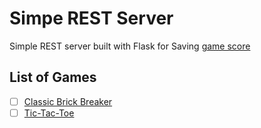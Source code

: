 Simpe REST Server 
=================
Simple REST server built with Flask for Saving [game score](http://wasi0013.github.io/Brick)

List of Games
--------------
- [ ] [Classic Brick Breaker](http://wasi0013.github.io/Brick)
- [ ] [Tic-Tac-Toe](http://wasi0013.github.io/tic-tac-toe)
